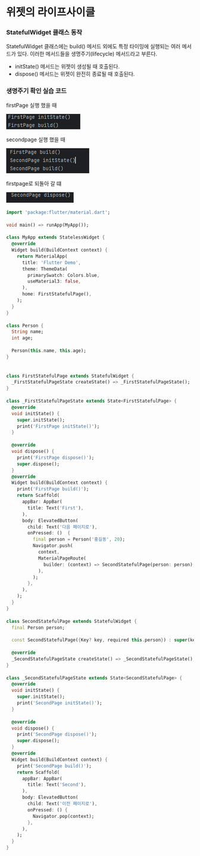 # 위젯의 라이프사이클


### StatefulWidget 클래스 동작

  StatefulWidget 클래스에는 build() 메서드 외에도 특정 타이밍에 실행되는 여러 메서드가 있다.
이러한 메서드들을 생명주기(lifecycle) 메서드라고 부른다.

- initState() 메서드는 위젯이 생성될 때 호출된다.
- dispose() 메서드는 위젯이 완전히 종료될 때 호출된다.

### 생명주기 확인 실습 코드
firstPage 실행 했을 때

![poster](https://raw.githubusercontent.com/MuJuka/TIL/main/app/img/firstpage.png)

secondpage 실행 했을 때

![poster](https://raw.githubusercontent.com/MuJuka/TIL/main/app/img/secondpage.png)


firstpage로 되돌아 갈 떄

![poster](https://raw.githubusercontent.com/MuJuka/TIL/main/app/img/image.png)
```dart
import 'package:flutter/material.dart';

void main() => runApp(MyApp());

class MyApp extends StatelessWidget {
  @override
  Widget build(BuildContext context) {
    return MaterialApp(
      title: 'Flutter Demo',
      theme: ThemeData(
        primarySwatch: Colors.blue,
        useMaterial3: false,
      ),
      home: FirstStatefulPage(),
    );
  }
}

class Person {
  String name;
  int age;

  Person(this.name, this.age);
}


class FirstStatefulPage extends StatefulWidget {
  _FirstStatefulPageState createState() => _FirstStatefulPageState();
}

class _FirstStatefulPageState extends State<FirstStatefulPage> {
  @override
  void initState() {
    super.initState();
    print('FirstPage initState()');
  }

  @override
  void dispose() {
    print('FirstPage dispose()');
    super.dispose();
  }
  @override
  Widget build(BuildContext context) {
    print('FirstPage build()');
    return Scaffold(
      appBar: AppBar(
        title: Text('First'),
      ),
      body: ElevatedButton(
        child: Text('다음 페이지로'),
        onPressed: ()  {
          final person = Person('홍길동', 20);
          Navigator.push(
            context,
            MaterialPageRoute(
              builder: (context) => SecondStatefulPage(person: person),
            ),
          );
        },
      ),
    );
  }
}

class SecondStatefulPage extends StatefulWidget {
  final Person person;

  const SecondStatefulPage({Key? key, required this.person}) : super(key: key);

  @override
  _SecondStatefulPageState createState() => _SecondStatefulPageState();
}

class _SecondStatefulPageState extends State<SecondStatefulPage> {
  @override
  void initState() {
    super.initState();
    print('SecondPage initState()');
  }

  @override
  void dispose() {
    print('SecondPage dispose()');
    super.dispose();
  }
  @override
  Widget build(BuildContext context) {
    print('SecondPage build()');
    return Scaffold(
      appBar: AppBar(
        title: Text('Second'),
      ),
      body: ElevatedButton(
        child: Text('이전 페이지로'),
        onPressed: () {
          Navigator.pop(context);
        },
      ),
    );
  }
}
```
